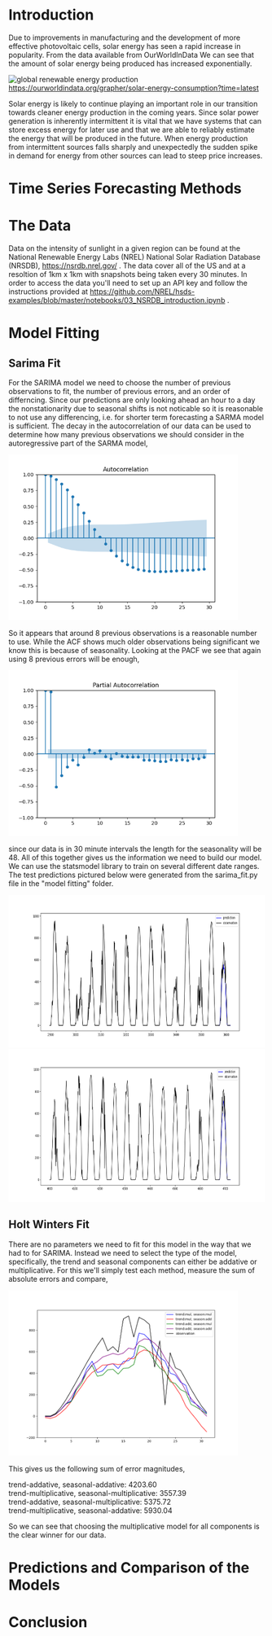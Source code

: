 # Introduction
Due to improvements in manufacturing and the development of more effective photovoltaic cells, solar energy has seen a rapid increase in popularity. From the data available from OurWorldInData
We can see that the amount of solar energy being produced has increased exponentially.

![global renewable energy production]()
https://ourworldindata.org/grapher/solar-energy-consumption?time=latest

Solar energy is likely to continue playing an important role in our transition towards cleaner energy production in the coming years. Since solar power generation is inherently intermittent
it is vital that we have systems that can store excess energy for later use and that we are able to reliably estimate the energy that will be produced in the future. When energy production
from intermittent sources falls sharply and unexpectedly the sudden spike in demand for energy from other sources can lead to steep price increases. 

# Time Series Forecasting Methods


# The Data
Data on the intensity of sunlight in a given region can be found at the National Renewable Energy Labs (NREL) National Solar Radiation Database (NRSDB), https://nsrdb.nrel.gov/ . The 
data cover all of the US and at a resoltion of 1km x 1km with snapshots being taken every 30 minutes. In order to access the data you'll need to set up an API key and follow the instructions
provided at https://github.com/NREL/hsds-examples/blob/master/notebooks/03_NSRDB_introduction.ipynb .

# Model Fitting
## Sarima Fit
For the SARIMA model we need to choose the number of previous observations to fit, the number of previous errors, and an order of differncing. Since our predictions are only looking ahead an hour to a day the nonstationarity due to seasonal shifts is not noticable so it is reasonable to not use any differencing, i.e. for shorter term forecasting a SARMA model is sufficient. The decay in the autocorrelation of our data can be used to determine how many previous observations we should consider in the autoregressive part of the SARMA model,

<img src="https://github.com/danielennis521/Solar-Radiance-Forecasting/blob/main/model%20fitting/sarima_autocorrelation.png" alt="ACF plot" width="450" height="325">

So it appears that around 8 previous observations is a reasonable number to use. While the ACF shows much older observations being significant we know this is because of seasonality. Looking at the PACF we see that again using 8 previous errors will be enough,

<img src="https://github.com/danielennis521/Solar-Radiance-Forecasting/blob/main/model%20fitting/sarima_pacf.png" alt="PACF plot" width="450" height="325">

since our data is in 30 minute intervals the length for the seasonality will be 48. All of this together gives us the information we need to build our model. We can use the statsmodel library to train on several different date ranges. The test predictions pictured below were generated from the sarima_fit.py file in the "model fitting" folder.

<img src="https://github.com/danielennis521/Solar-Radiance-Forecasting/blob/main/model%20fitting/sarima_single_bin_1.png" alt="SARIMA fit 1" width="750" height="300">
<img src="https://github.com/danielennis521/Solar-Radiance-Forecasting/blob/main/model%20fitting/sarima_single_bin_2.png" alt="SARIMA fit 2" width="750" height="300">

## Holt Winters Fit 
There are no parameters we need to fit for this model in the way that we had to for SARIMA. Instead we need to select the type of the model, specifically, the trend and seasonal components can either be addative or multiplicative. For this we'll simply test each method, measure the sum of absolute errors and compare,

<img src="https://github.com/danielennis521/Solar-Radiance-Forecasting/blob/main/model%20fitting/HW_test.png" alt="PACF plot" width="450" height="325">

This gives us the following sum of error magnitudes,
  
trend-addative, seasonal-addative: 4203.60  
trend-multiplicative, seasonal-multiplicative: 3557.39  
trend-addative, seasonal-multiplicative: 5375.72  
trend-multiplicative, seasonal-addative: 5930.04  
  
So we can see that choosing the multiplicative model for all components is the clear winner for our data.

# Predictions and Comparison of the Models


# Conclusion
